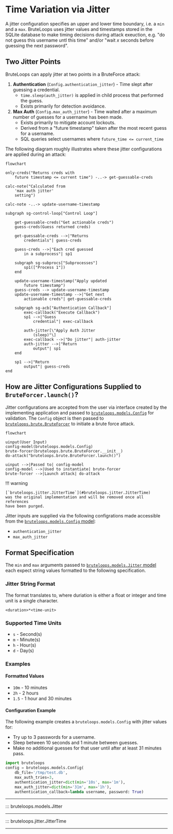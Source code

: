 # Time Variation via Jitter

A jitter configuration specifies an upper and lower time boundary,
i.e. a `min` and a `max`. BruteLoops uses jitter values and timestamps
stored in the SQLite database to make timing decisions during attack
exeuction, e.g. "do not guess this username untl this time" and/or
"wait *x* seconds before guessing the next password".

## Two Jitter Points

BruteLoops can apply jitter at two points in a BruteForce attack:

1. **Authentication** (`Config.authentication_jitter`) - Time slept after
    guessing a credential.
    - `time.sleep(auth_jitter)` is applied in child process that performed
      the guess.
    - Exists primarily for detection avoidance.
2. **Max Auth** (`Config.max_auth_jitter`) - Time waited after a maximum
    number of guesses for a username has been made.
    - Exists primarily to mitigate account lockouts.
    - Derived from a "future timestamp" taken after the most recent guess
      for a username.
    - SQL queries select usernames where `future_time <= current_time`

The following diagram roughly illustrates where these jitter
configurations are applied during an attack:

``````mermaid
flowchart

only-creds("Returns creds with
    future timestamp <= current time") -..-> get-guessable-creds

calc-note("Calculated from
    'max auth jitter'
    setting")

calc-note -..-> update-username-timestamp

subgraph sg-control-loop["Control Loop"]

    get-guessable-creds("Get actionable creds")
    guess-creds(Guess returned creds)

    get-guessable-creds -->|"Returns
        credentials"| guess-creds

    guess-creds -->|"Each cred guessed
        in a subprocess"| sp1

    subgraph sg-subprocs["Subprocesses"]
        sp1(["Process 1"])
    end

    update-username-timestamp("Apply updated
        future timestamp")
    guess-creds --> update-username-timestamp
    update-username-timestamp -->|"Get next
        actionable creds"| get-guessable-creds

    subgraph sg-acb["Authentication Callback"]
        exec-callback("Execute Callback")
        sp1 -->|"Guess
            credential"| exec-callback
    
        auth-jitter[\"Apply Auth Jitter
            (sleep)"\]
        exec-callback -->|"Do jitter"| auth-jitter
        auth-jitter -->|"Return
            output"| sp1
    end
    
    sp1 -->|"Return
        output"| guess-creds
end
``````

## How are Jitter Configurations Supplied to `BruteForcer.launch()`?

Jitter configurations are accepted from the user via interface created
by the implementing application and passed to
[`bruteloops.models.Config`](/pkg-docs/models/#bruteloops.models.Config) for
validation. The `Config` object is then passed to
[`bruteloops.brute.BruteForcer`](/reference/attack_management) to initiate
a brute force attack.

``````mermaid
flowchart

uinput(User Input)
config-model(bruteloops.models.Config)
brute-forcer(bruteloops.brute.BruteForcer.__init__)
do-attack("bruteloops.brute.BruteForcer.launch()")

uinput -->|Passed to| config-model
config-model -->|Used to instantiate| brute-forcer
brute-forcer -->|Launch attack| do-attack
``````

!!! warning

    [`bruteloops.jitter.JitterTime`](#bruteloops.jitter.JitterTime)
    was the original implementation and will be removed once all references
    have been purged.

Jitter inputs are supplied via the following configrations
made accessible from the [`bruteloops.models.Config` model](/pkg-docs/models/#bruteloops.models.Config):

- `authentication_jitter`
- `max_auth_jitter`

## Format Specification

The `min` and `max` arguments passed to [`bruteloops.models.Jitter` model](#bruteloops.models.Jitter)
each expect string values formatted to the following specification.

### Jitter String Format

The format translates to, where duriation is either
a float or integer and time unit is a single character.

`<duration>*<time-unit>`

### Supported Time Units

- `s` - Second(s)
- `m` - Minute(s)
- `h` - Hour(s)
- `d` - Day(s)

### Examples

#### Formatted Values

- `10m` - 10 minutes
- `2h` - 2 hours
- `1.5` - 1 hour and 30 minutes

#### Configuration Example

The following example creates a `bruteloops.models.Config` with jitter
values for:

- Try up to 3 passwords for a username.
- Sleep between 10 seconds and 1 minute between guesses.
- Make no additional guesses for that user until after at least 31
  minutes pass.

``````python
import bruteloops
config = bruteloops.models.Config(
    db_file='/tmp/test.db',
    max_auth_tries=3,
    authentication_jitter=dict(min='10s', max='1m'),
    max_auth_jitter=dict(min='31m', max='1h'),
    authentication_callback=lambda username, password: True)
``````

---

::: bruteloops.models.Jitter

---

::: bruteloops.jitter.JitterTime

---
